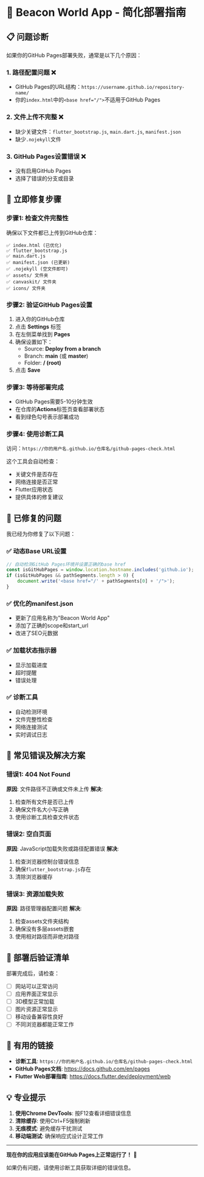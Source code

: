 # 🚀 Beacon World App - 简化部署指南

## 📋 问题诊断

如果你的GitHub Pages部署失败，通常是以下几个原因：

### 1. **路径配置问题** ❌
- GitHub Pages的URL结构：`https://username.github.io/repository-name/`
- 你的`index.html`中的`<base href="/">`不适用于GitHub Pages

### 2. **文件上传不完整** ❌
- 缺少关键文件：`flutter_bootstrap.js`, `main.dart.js`, `manifest.json`
- 缺少`.nojekyll`文件

### 3. **GitHub Pages设置错误** ❌
- 没有启用GitHub Pages
- 选择了错误的分支或目录

## 🔧 立即修复步骤

### 步骤1: 检查文件完整性
确保以下文件都已上传到GitHub仓库：
```
✅ index.html (已优化)
✅ flutter_bootstrap.js
✅ main.dart.js
✅ manifest.json (已更新)
✅ .nojekyll (空文件即可)
✅ assets/ 文件夹
✅ canvaskit/ 文件夹
✅ icons/ 文件夹
```

### 步骤2: 验证GitHub Pages设置
1. 进入你的GitHub仓库
2. 点击 **Settings** 标签
3. 在左侧菜单找到 **Pages**
4. 确保设置如下：
   - Source: **Deploy from a branch**
   - Branch: **main** (或 **master**)
   - Folder: **/ (root)**
5. 点击 **Save**

### 步骤3: 等待部署完成
- GitHub Pages需要5-10分钟生效
- 在仓库的**Actions**标签页查看部署状态
- 看到绿色勾号表示部署成功

### 步骤4: 使用诊断工具
访问：`https://你的用户名.github.io/仓库名/github-pages-check.html`

这个工具会自动检查：
- 关键文件是否存在
- 网络连接是否正常
- Flutter应用状态
- 提供具体的修复建议

## 🎯 已修复的问题

我已经为你修复了以下问题：

### ✅ 动态Base URL设置
```javascript
// 自动检测GitHub Pages环境并设置正确的base href
const isGitHubPages = window.location.hostname.includes('github.io');
if (isGitHubPages && pathSegments.length > 0) {
    document.write('<base href="/' + pathSegments[0] + '/">');
}
```

### ✅ 优化的manifest.json
- 更新了应用名称为"Beacon World App"
- 添加了正确的scope和start_url
- 改进了SEO元数据

### ✅ 加载状态指示器
- 显示加载进度
- 超时提醒
- 错误处理

### ✅ 诊断工具
- 自动检测环境
- 文件完整性检查
- 网络连接测试
- 实时调试日志

## 🚨 常见错误及解决方案

### 错误1: 404 Not Found
**原因**: 文件路径不正确或文件未上传
**解决**: 
1. 检查所有文件是否已上传
2. 确保文件名大小写正确
3. 使用诊断工具检查文件状态

### 错误2: 空白页面
**原因**: JavaScript加载失败或路径配置错误
**解决**:
1. 检查浏览器控制台错误信息
2. 确保`flutter_bootstrap.js`存在
3. 清除浏览器缓存

### 错误3: 资源加载失败
**原因**: 路径管理器配置问题
**解决**:
1. 检查assets文件夹结构
2. 确保没有多层assets嵌套
3. 使用相对路径而非绝对路径

## 📱 部署后验证清单

部署完成后，请检查：
- [ ] 网站可以正常访问
- [ ] 应用界面正常显示
- [ ] 3D模型正常加载
- [ ] 图片资源正常显示
- [ ] 移动设备兼容性良好
- [ ] 不同浏览器都能正常工作

## 🔗 有用的链接

- **诊断工具**: `https://你的用户名.github.io/仓库名/github-pages-check.html`
- **GitHub Pages文档**: https://docs.github.com/en/pages
- **Flutter Web部署指南**: https://docs.flutter.dev/deployment/web

## 💡 专业提示

1. **使用Chrome DevTools**: 按F12查看详细错误信息
2. **清除缓存**: 使用Ctrl+F5强制刷新
3. **无痕模式**: 避免缓存干扰测试
4. **移动端测试**: 确保响应式设计正常工作

---

**现在你的应用应该能在GitHub Pages上正常运行了！** 🎉

如果仍有问题，请使用诊断工具获取详细的错误信息。
